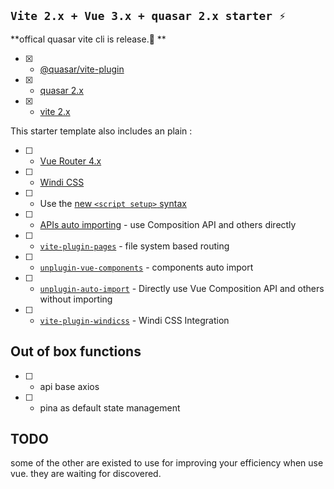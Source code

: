 ## `Vite 2.x + Vue 3.x + quasar 2.x starter ⚡`

**offical quasar vite cli is release.🌹 **

- [X] - [@quasar/vite-plugin](https://quasar.dev/start/vite-plugin)
- [X] - [quasar 2.x](https://github.com/quasarframework/quasar)
- [X] - [vite 2.x](https://github.com/vitejs/vite)

This starter template also includes an plain :

- [ ]  - [Vue Router 4.x](https://github.com/vuejs/vue-router-next)
- [ ]  - [Windi CSS](https://github.com/windicss/windicss)
- [ ]  - Use the [new `<script setup>` syntax](https://github.com/vuejs/rfcs/pull/227)
- [ ]  - [APIs auto importing](https://github.com/antfu/unplugin-auto-import) - use Composition API and others directly
- [ ]  - [`vite-plugin-pages`](https://github.com/hannoeru/vite-plugin-pages) - file system based routing
- [ ]  - [`unplugin-vue-components`](https://github.com/antfu/unplugin-vue-components) - components auto import
- [ ]  - [`unplugin-auto-import`](https://github.com/antfu/unplugin-auto-import) - Directly use Vue Composition API and others without importing
- [ ]  - [`vite-plugin-windicss`](https://github.com/antfu/vite-plugin-windicss) - Windi CSS Integration

## Out of box functions 

- [ ] - api base axios
- [ ] - pina as default state management

## TODO 

some of the other are existed to use for improving your efficiency when use vue. they are waiting for discovered.
